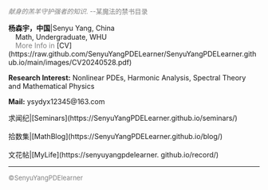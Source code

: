 <style>
.bjimg{
  position: fixed;
  top: 0;
  left: 0;
  width:100%;
height:100%;
min-width: 1000px;
z-index:-10;
zoom: 1;
  background-image: url();
  background-repeat: no-repeat;
  background-size: contain;
  background-position: center 0;
  opacity: 0.3;
  }
</style>
<head>    
<script src="https://cdn.mathjax.org/mathjax/latest/MathJax.js?config=TeX-AMS-MML_HTMLorMML" type="text/javascript"></script>
<script type="text/x-mathjax-config">
MathJax.Hub.Config({
        tex2jax: {
        skipTags: ['script', 'noscript', 'style', 'textarea', 'pre'],
        inlineMath: [['$','$']]
        }
});
</script>
</head>
<div class="bjimg"></div>

<font size="2" color="grey">*献身的羔羊守护强者的知识*. --某魔法的禁书目录</font>

<p><b>杨森宇，中国</b>|Senyu Yang, China<br>
 &emsp;Math, Undergraduate, WHU<br>
 &emsp;<font color="grey">More Info in</font> [CV](https://raw.github.com/SenyuYangPDELearner/SenyuYangPDELearner.github.io/main/images/CV20240528.pdf)</p>
<p><b>Research Interest:</b> Nonlinear PDEs, Harmonic Analysis, Spectral Theory and Mathematical Physics</p>
<p><b>Mail:</b> ysydyx12345@163.com</p>
求闻纪|[Seminars](https://SenyuYangPDELearner.github.io/seminars/)<br/><br/>
拾数集|[MathBlog](https://SenyuYangPDELearner.github.io/blog/)<br/><br/>
文花帖|[MyLife](https://senyuyangpdelearner. github.io/record/)

***

<font size="2" color="grey">&copy;SenyuYangPDElearner</font>
